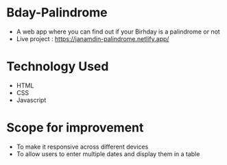 # Bday-Palindrome
- A web app where you can find out if your Birhday is a palindrome or not
- Live project : https://janamdin-palindrome.netlify.app/

# Technology Used
- HTML
- CSS
- Javascript

# Scope for improvement
- To make it responsive across different devices
- To allow users to enter multiple dates and display them in a table

